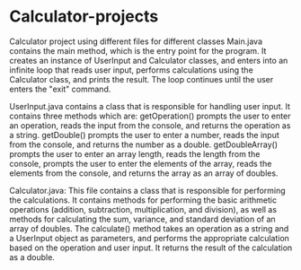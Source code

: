 # Calculator-projects
Calculator project using different files for different classes
Main.java contains the main method, which is the entry point for the program.
It creates an instance of UserInput and Calculator classes, and enters into an infinite loop that reads user input, performs calculations using the Calculator class, and prints the result.
The loop continues until the user enters the "exit" command.


UserInput.java contains a class that is responsible for handling user input.
It contains three methods which are:
getOperation() prompts the user to enter an operation, reads the input from the console, and returns the operation as a string.
getDouble() prompts the user to enter a number, reads the input from the console, and returns the number as a double.
getDoubleArray() prompts the user to enter an array length, reads the length from the console, prompts the user to enter the elements of the array, reads the elements from the console, and returns the array as an array of doubles.


Calculator.java:
This file contains a class that is responsible for performing the calculations.
It contains methods for performing the basic arithmetic operations (addition, subtraction, multiplication, and division), as well as methods for calculating the sum, variance, and standard deviation of an array of doubles.
The calculate() method takes an operation as a string and a UserInput object as parameters, and performs the appropriate calculation based on the operation and user input. It returns the result of the calculation as a double.
